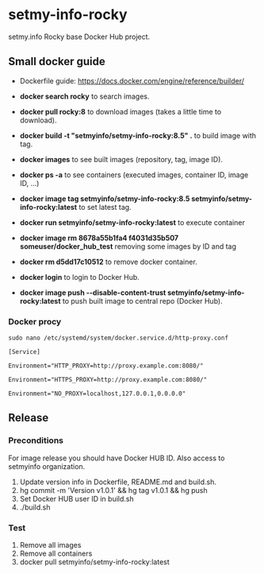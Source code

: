 # setmy-info-rocky

setmy.info Rocky base Docker Hub project.

## Small docker guide

* Dockerfile guide: https://docs.docker.com/engine/reference/builder/

* **docker search rocky** to search images.

* **docker pull rocky:8** to download images (takes a little time to download).

* **docker build -t "setmyinfo/setmy-info-rocky:8.5" .** to build image with tag.

* **docker images** to see built images (repository, tag, image ID).

* **docker ps -a** to see containers (executed images, container ID, image ID, ...)

* **docker image tag setmyinfo/setmy-info-rocky:8.5 setmyinfo/setmy-info-rocky:latest** to set latest tag.

* **docker run setmyinfo/setmy-info-rocky:latest** to execute container

* **docker image rm 8678a55b1fa4 f4031d35b507 someuser/docker_hub_test** removing some images by ID and tag

* **docker rm d5dd17c10512** to remove docker container.

* **docker login** to login to Docker Hub.

* **docker image push --disable-content-trust setmyinfo/setmy-info-rocky:latest** to push built image to central repo (Docker Hub).

### Docker procy

    sudo nano /etc/systemd/system/docker.service.d/http-proxy.conf

    [Service]

    Environment="HTTP_PROXY=http://proxy.example.com:8080/"

    Environment="HTTPS_PROXY=http://proxy.example.com:8080/"

    Environment="NO_PROXY=localhost,127.0.0.1,0.0.0.0"

## Release

### Preconditions

For image release you should have Docker HUB ID. Also access to setmyinfo organization.

1. Update version info in Dockerfile, README.md and build.sh.
2. hg commit -m 'Version v1.0.1' && hg tag v1.0.1 && hg push
2. Set Docker HUB user ID in build.sh
2. ./build.sh

### Test

1. Remove all images
2. Remove all containers
3. docker pull setmyinfo/setmy-info-rocky:latest
